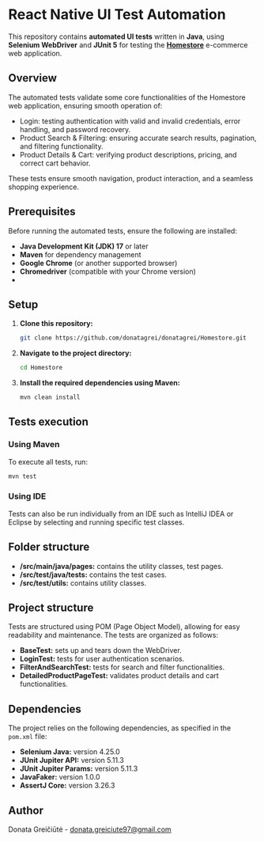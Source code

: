 # React Native UI Test Automation

This repository contains **automated UI tests** written in **Java**, using **Selenium WebDriver** and **JUnit 5** for testing the [**Homestore**](https://themes.woocommerce.com/homestore/) e-commerce web application.

## Overview

The automated tests validate some core functionalities of the Homestore web application, ensuring smooth operation of:
- Login: testing authentication with valid and invalid credentials, error handling, and password recovery.
- Product Search & Filtering: ensuring accurate search results, pagination, and filtering functionality.
- Product Details & Cart: verifying product descriptions, pricing, and correct cart behavior.
  
These tests ensure smooth navigation, product interaction, and a seamless shopping experience.

## Prerequisites

Before running the automated tests, ensure the following are installed:
- **Java Development Kit (JDK) 17** or later
- **Maven** for dependency management
- **Google Chrome** (or another supported browser)
- **Chromedriver** (compatible with your Chrome version)
- 
## Setup

1. **Clone this repository:**
   ```bash
   git clone https://github.com/donatagrei/donatagrei/Homestore.git
   
2. **Navigate to the project directory:**
   ```bash
   cd Homestore

3. **Install the required dependencies using Maven:**
   ```bash
   mvn clean install

## Tests execution

### Using Maven
To execute all tests, run:
  ```bash
  mvn test
  ```

### Using IDE
Tests can also be run individually from an IDE such as IntelliJ IDEA or Eclipse by selecting and running specific test classes.

## Folder structure

- **/src/main/java/pages:** contains the utility classes, test pages.
- **/src/test/java/tests:** contains the test cases.
- **/src/test/utils:** contains utility classes.
  
## Project structure

Tests are structured using POM (Page Object Model), allowing for easy readability and maintenance. The tests are organized as follows:
- **BaseTest:** sets up and tears down the WebDriver.
- **LoginTest:** tests for user authentication scenarios.
- **FilterAndSearchTest:** tests for search and filter functionalities.
- **DetailedProductPageTest:** validates product details and cart functionalities.

## Dependencies

The project relies on the following dependencies, as specified in the `pom.xml` file:

- **Selenium Java:** version 4.25.0
- **JUnit Jupiter API:** version 5.11.3
- **JUnit Jupiter Params:** version 5.11.3
- **JavaFaker:** version 1.0.0
- **AssertJ Core:** version 3.26.3 

## Author

Donata Greičiūtė - donata.greiciute97@gmail.com
